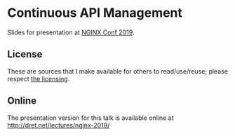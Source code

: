 # Continuous API Management

Slides for presentation at [NGINX Conf 2019](https://www.nginx.com/nginxconf/2019/).


## License

These are sources that I make available for others to read/use/reuse; please respect [the licensing](../LICENSE).


## Online

The presentation version for this talk is available online at http://dret.net/lectures/nginx-2019/
